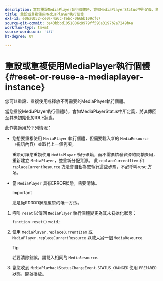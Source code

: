 ```yaml
---
description: 當您重設MediaPlayer執行個體時，會如MediaPlayerStatus中所定義，將其傳回至其未初始化的IDLE狀態。
title: 重設或重複使用MediaPlayer執行個體
exl-id: e06a0052-ce0a-4a6c-8ebc-0666b109cf07
source-git-commit: be43bbbd1051886c8979ff590a3197b2a7249b6a
workflow-type: tm+mt
source-wordcount: '177'
ht-degree: 0%

---
```


# 重設或重複使用MediaPlayer執行個體{#reset-or-reuse-a-mediaplayer-instance}

您可以重設、重複使用或釋放不再需要的MediaPlayer執行個體。

當您重設MediaPlayer執行個體時，會如MediaPlayerStatus中所定義，將其傳回至其未初始化的IDLE狀態。

此作業適用於下列情況：

* 您想要重複使用 `MediaPlayer` 執行個體，但需要載入新的 `MediaResource` （視訊內容）並取代上一個例項。

   重設可讓您重複使用 `MediaPlayer` 執行環境，而不需要核發資源的間接費用，重新建立 `MediaPlayer`，並重新分配資源。 此 `replaceCurrentItem` 和 `replaceCurrentResource` 方法會自動為您執行這些步驟，不必呼叫reset方法。

* 當 `MediaPlayer` 具有ERROR狀態，需要清除。

   >[!IMPORTANT]
   >
   >這是從ERROR狀態復原的唯一方法。

1. 呼叫 `reset` 以傳回 `MediaPlayer` 執行個體變更為其未初始化狀態：

   ```
   function reset():void; 
   ```

1. 使用 `MediaPlayer.replaceCurrentItem` 或 `MediaPlayer.replaceCurrentResource` 以載入另一個 `MediaResource`.

   >[!TIP]
   >
   >若要清除錯誤，請載入相同的 `MediaResource`.

1. 當您收到 `MediaPlaybackStatusChangeEvent.STATUS_CHANGED` 使用 `PREPARED` 狀態，開始播放。
